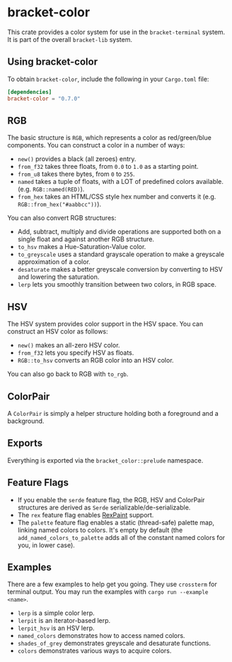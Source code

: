 # bracket-color

This crate provides a color system for use in the `bracket-terminal` system. It is part of the overall `bracket-lib` system.

## Using bracket-color

To obtain `bracket-color`, include the following in your `Cargo.toml` file:

```toml
[dependencies]
bracket-color = "0.7.0"
```

## RGB

The basic structure is `RGB`, which represents a color as red/green/blue components. You can construct a color in a number of ways:

* `new()` provides a black (all zeroes) entry.
* `from_f32` takes three floats, from `0.0` to `1.0` as a starting point.
* `from_u8` takes there bytes, from `0` to `255`.
* `named` takes a tuple of floats, with a LOT of predefined colors available. (e.g. `RGB::named(RED)`).
* `from_hex` takes an HTML/CSS style hex number and converts it (e.g. `RGB::from_hex("#aabbcc"))`).

You can also convert RGB structures:

* Add, subtract, multiply and divide operations are supported both on a single float and against another RGB structure.
* `to_hsv` makes a Hue-Saturation-Value color.
* `to_greyscale` uses a standard grayscale operation to make a greyscale approximation of a color.
* `desaturate` makes a better greyscale conversion by converting to HSV and lowering the saturation.
* `lerp` lets you smoothly transition between two colors, in RGB space.

## HSV

The HSV system provides color support in the HSV space. You can construct an HSV color as follows:

* `new()` makes an all-zero HSV color.
* `from_f32` lets you specify HSV as floats.
* `RGB::to_hsv` converts an RGB color into an HSV color.

You can also go back to RGB with `to_rgb`.

## ColorPair

A `ColorPair` is simply a helper structure holding both a foreground and a background.

## Exports

Everything is exported via the `bracket_color::prelude` namespace.

## Feature Flags

* If you enable the `serde` feature flag, the RGB, HSV and ColorPair structures are derived as `Serde` serializable/de-serializable.
* The `rex` feature flag enables [RexPaint](https://www.gridsagegames.com/rexpaint/) support.
* The `palette` feature flag enables a static (thread-safe) palette map, linking named colors to colors. It's empty by default (the `add_named_colors_to_palette` adds all of the constant named colors for you, in lower case).

## Examples

There are a few examples to help get you going. They use `crossterm` for terminal output. You may run the examples with `cargo run --example <name>`.

* `lerp` is a simple color lerp.
* `lerpit` is an iterator-based lerp.
* `lerpit_hsv` is an HSV lerp.
* `named_colors` demonstrates how to access named colors.
* `shades_of_grey` demonstrates greyscale and desaturate functions.
* `colors` demonstrates various ways to acquire colors.
